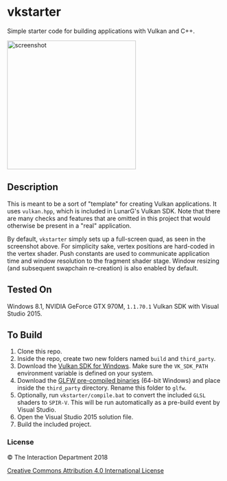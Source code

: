 # vkstarter
Simple starter code for building applications with Vulkan and C++.

<p>
  <img src="https://github.com/mwalczyk/vkstarter/blob/master/screenshots/screenshot.png" alt="screenshot" width="300" height="auto"/>
</p>

## Description
This is meant to be a sort of "template" for creating Vulkan applications. It uses `vulkan.hpp`, which is included in LunarG's Vulkan SDK. Note that there are many checks and features that are omitted in this project that would otherwise be present in a "real" application. 

By default, `vkstarter` simply sets up a full-screen quad, as seen in the screenshot above. For simplicity sake, vertex positions are hard-coded in the vertex shader. Push constants are used to communicate application time and window resolution to the fragment shader stage. Window resizing (and subsequent swapchain re-creation) is also enabled by default.

## Tested On
Windows 8.1, NVIDIA GeForce GTX 970M, `1.1.70.1` Vulkan SDK with Visual Studio 2015.

## To Build
1. Clone this repo.
2. Inside the repo, create two new folders named `build` and `third_party`.
3. Download the [Vulkan SDK for Windows](https://vulkan.lunarg.com/sdk/home#windows). Make sure the `VK_SDK_PATH` environment
   variable is defined on your system.
4. Download the [GLFW pre-compiled binaries](http://www.glfw.org/download.html) (64-bit Windows) and place inside the `third_party` directory. Rename this folder to `glfw`.
5. Optionally, run `vkstarter/compile.bat` to convert the included `GLSL` shaders to `SPIR-V`. This will be run automatically as a pre-build event by Visual Studio.
6. Open the Visual Studio 2015 solution file.
7. Build the included project.

### License

:copyright: The Interaction Department 2018

[Creative Commons Attribution 4.0 International License](https://creativecommons.org/licenses/by/4.0/)

